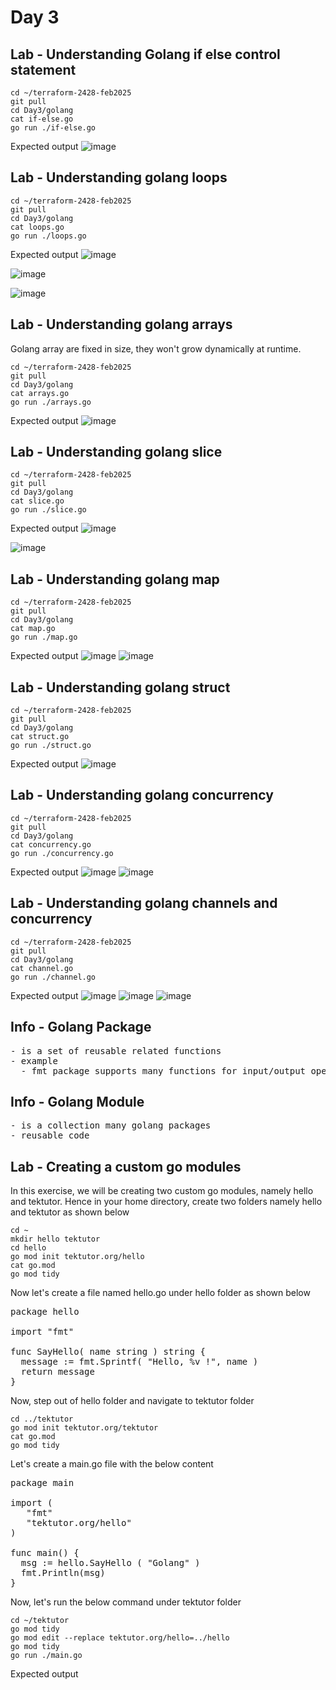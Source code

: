 # Day 3

## Lab - Understanding Golang if else control statement
```
cd ~/terraform-2428-feb2025
git pull
cd Day3/golang
cat if-else.go
go run ./if-else.go
```

Expected output
![image](https://github.com/user-attachments/assets/394b73d8-bf59-4b1a-940a-598b1d93aead)

## Lab - Understanding golang loops
```
cd ~/terraform-2428-feb2025
git pull
cd Day3/golang
cat loops.go
go run ./loops.go
```

Expected output
![image](https://github.com/user-attachments/assets/d356af06-a918-4ac0-8008-d895468b0423)

![image](https://github.com/user-attachments/assets/19e15146-9aad-47a1-b1b8-bb1177aae778)

![image](https://github.com/user-attachments/assets/b45e1b45-74c6-4d31-8178-4dc4c7caad03)

## Lab - Understanding golang arrays
Golang array are fixed in size, they won't grow dynamically at runtime.

```
cd ~/terraform-2428-feb2025
git pull
cd Day3/golang
cat arrays.go
go run ./arrays.go
```

Expected output
![image](https://github.com/user-attachments/assets/b24ef271-96ae-4eea-a74a-14ddc8a51ffa)

## Lab - Understanding golang slice
```
cd ~/terraform-2428-feb2025
git pull
cd Day3/golang
cat slice.go
go run ./slice.go
```

Expected output
![image](https://github.com/user-attachments/assets/c38f2624-7ec7-4444-a96d-d3e759e14a9a)

![image](https://github.com/user-attachments/assets/d3f6e608-e58c-4a65-afec-0ec57ac9a510)


## Lab - Understanding golang map
```
cd ~/terraform-2428-feb2025
git pull
cd Day3/golang
cat map.go
go run ./map.go
```

Expected output
![image](https://github.com/user-attachments/assets/93998a44-1804-4214-993f-6a3e36768aea)
![image](https://github.com/user-attachments/assets/f925c7bc-c6ae-4eee-a73f-421755e2b793)


## Lab - Understanding golang struct
```
cd ~/terraform-2428-feb2025
git pull
cd Day3/golang
cat struct.go
go run ./struct.go
```

Expected output
![image](https://github.com/user-attachments/assets/109650a7-9835-4579-8c8a-198555d4e39b)

## Lab - Understanding golang concurrency
```
cd ~/terraform-2428-feb2025
git pull
cd Day3/golang
cat concurrency.go
go run ./concurrency.go
```

Expected output
![image](https://github.com/user-attachments/assets/5301b537-553c-4f1b-813b-97fa2719c150)
![image](https://github.com/user-attachments/assets/ec9af359-ab23-4e5c-b8fb-14d9ef4fb5c3)



## Lab - Understanding golang channels and concurrency
```
cd ~/terraform-2428-feb2025
git pull
cd Day3/golang
cat channel.go
go run ./channel.go
```

Expected output
![image](https://github.com/user-attachments/assets/82ae699d-040e-4476-a93c-247d6a82573f)
![image](https://github.com/user-attachments/assets/b73b00e8-8e13-468f-b3d2-512e41b96722)
![image](https://github.com/user-attachments/assets/6265b58e-eabd-4e1b-a005-1a21263fe124)

## Info - Golang Package
<pre>
- is a set of reusable related functions
- example
  - fmt package supports many functions for input/output operations
</pre>  

## Info - Golang Module
<pre>
- is a collection many golang packages 
- reusable code
</pre>

## Lab - Creating a custom go modules

In this exercise, we will be creating two custom go modules, namely hello and tektutor.  Hence in your home directory, create two folders namely hello and tektutor as shown below

```
cd ~
mkdir hello tektutor
cd hello
go mod init tektutor.org/hello
cat go.mod
go mod tidy
```

Now let's create a file named hello.go under hello folder as shown below
<pre>
package hello

import "fmt"

func SayHello( name string ) string {
  message := fmt.Sprintf( "Hello, %v !", name )
  return message
}
</pre>

Now, step out of hello folder and navigate to tektutor folder
```
cd ../tektutor
go mod init tektutor.org/tektutor
cat go.mod
go mod tidy
```

Let's create a main.go file with the below content 
<pre>
package main

import (
   "fmt"
   "tektutor.org/hello"
)

func main() {
  msg := hello.SayHello ( "Golang" )
  fmt.Println(msg)
}
</pre>

Now, let's run the below command under tektutor folder
```
cd ~/tektutor
go mod tidy
go mod edit --replace tektutor.org/hello=../hello
go mod tidy
go run ./main.go
```

Expected output
